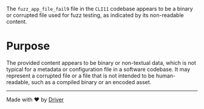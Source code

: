 <!--------------------------------------------------------------------------------->
<!-- IMPORTANT: This file is auto-generated by Driver (https://driver.ai). -------->
<!-- Manual edits may be overwritten on future commits. --------------------------->
<!--------------------------------------------------------------------------------->

The `fuzz_app_file_fail9` file in the `CLI11` codebase appears to be a binary or corrupted file used for fuzz testing, as indicated by its non-readable content.

# Purpose
The provided content appears to be binary or non-textual data, which is not typical for a metadata or configuration file in a software codebase. It may represent a corrupted file or a file that is not intended to be human-readable, such as a compiled binary or an encoded asset.

---
Made with ❤️ by [Driver](https://www.driver.ai/)